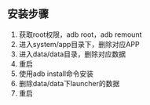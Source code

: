 ## 安装步骤
1. 获取root权限，adb root，adb remount
2. 进入system/app目录下，删除对应APP
2. 进入data/data目录，删除对应数据
3. 重启
4. 使用adb install命令安装
5. 删除data/data下launcher的数据
6. 重启
